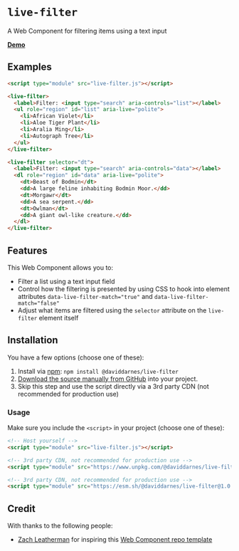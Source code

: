 # `live-filter`

A Web Component for filtering items using a text input

**[Demo](https://daviddarnes.github.io/live-filter/demo.html)**

## Examples

```html
<script type="module" src="live-filter.js"></script>

<live-filter>
  <label>Filter: <input type="search" aria-controls="list"></label>
  <ul role="region" id="list" aria-live="polite">
    <li>African Violet</li>
    <li>Aloe Tiger Plant</li>
    <li>Aralia Ming</li>
    <li>Autograph Tree</li>
  </ul>
</live-filter>

<live-filter selector="dt">
  <label>Filter: <input type="search" aria-controls="data"></label>
  <dl role="region" id="data" aria-live="polite">
    <dt>Beast of Bodmin</dt>
    <dd>A large feline inhabiting Bodmin Moor.</dd>
    <dt>Morgawr</dt>
    <dd>A sea serpent.</dd>
    <dt>Owlman</dt>
    <dd>A giant owl-like creature.</dd>
  </dl>
</live-filter>
```

## Features

This Web Component allows you to:

- Filter a list using a text input field
- Control how the filtering is presented by using CSS to hook into element attributes `data-live-filter-match="true"` and `data-live-filter-match="false"`
- Adjust what items are filtered using the `selector` attribute on the `live-filter` element itself

## Installation

You have a few options (choose one of these):

1. Install via [npm](https://www.npmjs.com/package/@daviddarnes/live-filter): `npm install @daviddarnes/live-filter`
1. [Download the source manually from GitHub](https://github.com/daviddarnes/live-filter/releases) into your project.
1. Skip this step and use the script directly via a 3rd party CDN (not recommended for production use)

### Usage

Make sure you include the `<script>` in your project (choose one of these):

```html
<!-- Host yourself -->
<script type="module" src="live-filter.js"></script>
```

```html
<!-- 3rd party CDN, not recommended for production use -->
<script type="module" src="https://www.unpkg.com/@daviddarnes/live-filter@1.0.0/live-filter.js"></script>
```

```html
<!-- 3rd party CDN, not recommended for production use -->
<script type="module" src="https://esm.sh/@daviddarnes/live-filter@1.0.0"></script>
```

## Credit

With thanks to the following people:

- [Zach Leatherman](https://zachleat.com) for inspiring this [Web Component repo template](https://github.com/daviddarnes/component-template)
